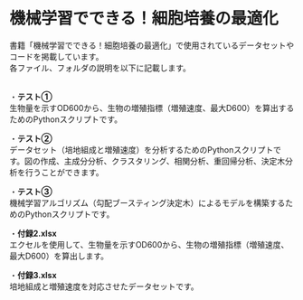 # 機械学習でできる！細胞培養の最適化
書籍「機械学習でできる！細胞培養の最適化」で使用されているデータセットやコードを掲載しています。<br>
各ファイル、フォルダの説明を以下に記載します。<br><br>

・**テスト①**<br>
生物量を示すOD600から、生物の増殖指標（増殖速度、最大D600）を算出するためのPythonスクリプトです。

・**テスト②**<br>
データセット（培地組成と増殖速度）を分析するためのPythonスクリプトです。図の作成、主成分分析、クラスタリング、相関分析、重回帰分析、決定木分析を行うことができます。

・**テスト③**<br>
機械学習アルゴリズム（勾配ブースティング決定木）によるモデルを構築するためのPythonスクリプトです。

・**付録2.xlsx**<br>
エクセルを使用して、生物量を示すOD600から、生物の増殖指標（増殖速度、最大D600）を算出します。

・**付録3.xlsx**<br>
培地組成と増殖速度を対応させたデータセットです。

